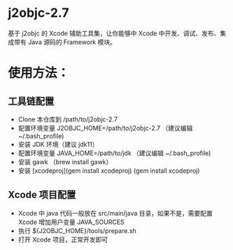 # j2objc-2.7
基于 j2objc 的 Xcode 辅助工具集，让你能够中 Xcode 中开发、调试、发布、集成带有 Java 源码的 Framework 模块。

# 使用方法：
## 工具链配置
- Clone 本仓库到 /path/to/j2objc-2.7
- 配置环境变量 J2OBJC_HOME=/path/to/j2objc-2.7 （建议编辑 ~/.bash_profile)
- 安装 JDK 环境（建议 jdk11）
- 配置环境变量 JAVA_HOME=/path/to/jdk （建议编辑 ~/.bash_profile)
- 安装 gawk （brew install gawk）
- 安装 [xcodeproj](gem install xcodeproj) (gem install xcodeproj)

## Xcode 项目配置
- Xcode 中 java 代码一般放在 src/main/java 目录，如果不是，需要配置 Xcode 增加用户变量 JAVA_SOURCES
- 执行 ${J2OBJC_HOME}/tools/prepare.sh
- 打开 Xcode 项目，正常开发即可
